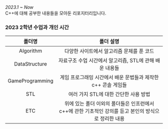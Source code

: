 *2023.1 ~ Now* <br/>
C++에 대해 공부한 내용들을 모아둔 리포지터리입니다. <br/>

 ### 2023 2학년 수업과 개인 시간
| 폴더명 | 폴더 설명
| :-------: | :----: |
| Algorithm | 다양한 사이트에서 알고리즘 문제를 푼 코드
| DataStructure | 자료구조 수업 시간에서 알고리즘, STL에 관해 배운 내용들
| GameProgramming | 게임 프로그래밍 시간에서 배운 문법들과 제작한 c++ 콘솔 게임들
| STL | 여러 가지 STL에 대한 간단한 사용 방법
| ETC | 위에 있는 폴더 이외의 폴더들은 인프런에서 c++에 관한 기초적인 강의를 듣고 본인의 방식으로 정리한 내용
